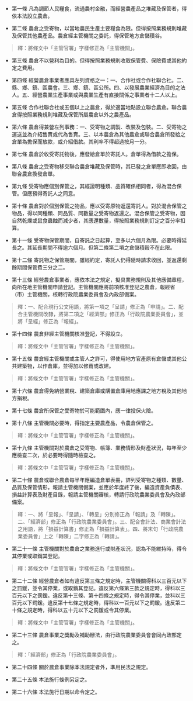 * 第一條 凡為調節人民糧食，流通農村金融，而經營農產品之堆藏及保管者，得依本法設立農倉。

* 第二條 農倉之受寄物，以當地農民生產主要糧食為限。但得按照業務規則堆藏及保管其他農產品。農倉經主管機關之委託，得保管地方倉儲積谷。

> 釋：將條文中「主管官署」字樣修正為「主管機關」。

* 第三條 農倉不以營利為目的。但得按照業務規則收取保管費、保險費或其他約定之費用。

* 第四條 經營農倉事業者應具左列資格之一：一、合作社或合作社聯合社。二、縣、鄉、鎮、區農會。三、鄉、鎮、區公所。四、以發展農業經濟為目的之法人。五、經營農業生產事業或與農業生產有直接關係之事業者十二人以上。

* 第五條 合作社聯合社或五個以上之農倉，得於適當地點設立聯合農倉。聯合農倉得按照業務規則堆藏及保管所屬農倉以外之農產品。

* 第六條 農倉得兼營左列事務：一、受寄物之調製、改裝及包裝。二、受寄物之運送並為介紹售賣或代為售賣。三、以本農倉為其他農倉或聯合農倉所發給之倉單為擔保而放款，或介紹借款。其利率不得超過按月一分。

* 第七條 農倉於收受寄託物後，應發給倉單於寄託人。倉單得為借款之擔保。

* 第八條 農倉之受寄物移交聯合農倉堆藏及保管時，其已發之倉單應即收回，由聯合農倉換發倉單。

* 第九條 受寄物應個別保管之，其經證明種類、品質確係相同者，得為混合保管。但應預得寄託人之同意。

* 第十條 農倉對於個別保管之物品，應以受寄原物返還寄託人。對於混合保管之物品，得以同種類、同品質、同數量之受寄物返還之。混合保管之受寄物，因自然乾燥或鼠食蟲蝕而減少者，其應還數量，得按照業務規則訂定之百分率扣算。

* 第十一條 受寄物保管期間，自寄託之日起算，至多以六個月為限。必要時得延長之。其延長期間不得逾六個月。但第二條第二項之倉儲積穀不在此限。

* 第十二條 寄託物之保管期間，雖經約定，寄託人仍得隨時請求收回，並返還剩餘期間保管費三分之二。

* 第十三條 經營農倉事業者，應依本法之規定，擬具業務規則及其他應備章程，向所在地主管機關申請登記。主管機關應將前項核准登記之農倉，報經省（市）主管機關，核轉行政院農業委員會及內政部備案。

> 釋：一、配合現行公文用語，將第一項之「呈請」修正為「申請」。二、配合主管機關改隸，將第二項之「經濟部」修正為「行政院農業委員會」，並將「呈經」修正為「報經」。

* 第十四條 農倉非經主管機關核准登記，不得設立。

> 釋：將條文中「主管官署」字樣修正為「主管機關」。

* 第十五條 農倉經主管機關或主管人之許可，得使用地方官產原有倉儲或其他公共建築物，以作倉庫，並得加以修葺或改建。

> 釋：將條文中「主管官署」字樣修正為「主管機關」。

* 第十六條 農倉得免納營業稅、建築倉庫或購置倉庫用地應課之地方稅及其他地方捐稅。

* 第十七條 農倉所保管之受寄物於可能範圍內，應一律投保火險。

* 第十八條 主管機關必要時，得指定主要農產品，令農倉保管之。

> 釋：將條文中「主管官署」字樣修正為「主管機關」。

* 第十九條 主管機關對於農倉之受寄物、帳簿、業務情形及財產狀況，每年至少應檢查二次，於必要時得隨時檢查之。

> 釋：將條文中「主管官署」字樣修正為「主管機關」。

* 第二十條 農倉或聯合農倉每半年應編造倉單表冊，詳列受寄物之種類、數量、品質及保管情形，報請主管機關備案，並應於年度終了後，編造資產負債表、損益計算表及財產目錄，報請主管機關審核，轉請行政院農業委員會及內政部備案。

> 釋：一、將「呈報」、「呈請」、「轉呈」分別修正為「報請」及「轉陳」。二、「經濟部」修正為「行政院農業委員會」。三、配合會計法、商業會計法之用語，將「損益計算書」修正為「損益計算表」。四、將末句「行政院農業委員會」上之「轉陳」二字修正為「轉請」。

* 第二十一條 主管機關對於農倉之業務進行或財產狀況，認為不能維持時，得令其停業或取銷其登記。

> 釋：將條文中「主管官署」字樣修正為「主管機關」。

* 第二十二條 經營農倉者如有違反第三條之規定時，主管機關得科以三百元以下之罰鍰，並令其停業，或取銷其登記。違反第六條第三款之規定時，得科以三百元以下之罰鍰。違反第十三條、第十四條之規定時，得令其停業，並科以三百元以下罰鍰。違反第十七條之規定時，得科以一百元以下之罰鍰。違反第二十條之規定時，得科以五十元以下之罰鍰或令其停業。

> 釋：將條文中「主管官署」字樣修正為「主管機關」。

* 第二十三條 農倉事業之獎勵及補助辦法，由行政院農業委員會會同內政部定之。

> 釋：「經濟部」修正為「行政院農業委員會」。

* 第二十四條 關於農倉事業除本法規定者外，準用民法之規定。

* 第二十五條 本法施行條例另定之。

* 第二十六條 本法施行日期以命令定之。

